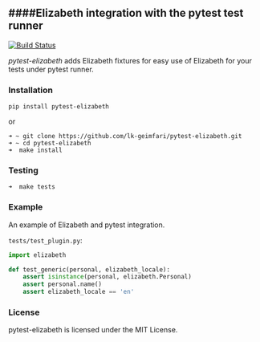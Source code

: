 ####Elizabeth integration with the pytest test runner
---
[![Build Status](https://travis-ci.org/lk-geimfari/pytest-elizabeth.svg?branch=master)](https://travis-ci.org/lk-geimfari/pytest-elizabeth)

_pytest-elizabeth_ adds Elizabeth fixtures for easy use of Elizabeth for your tests under pytest runner.


### Installation

```
pip install pytest-elizabeth
```

or 
```
➜ ~ git clone https://github.com/lk-geimfari/pytest-elizabeth.git
➜ ~ cd pytest-elizabeth
➜  make install
```

### Testing
```
➜  make tests
```

### Example

An example of Elizabeth and pytest integration.

`tests/test_plugin.py`:

```python
import elizabeth

def test_generic(personal, elizabeth_locale):
    assert isinstance(personal, elizabeth.Personal)
    assert personal.name()
    assert elizabeth_locale == 'en'
```

### License

pytest-elizabeth is licensed under the MIT License.
